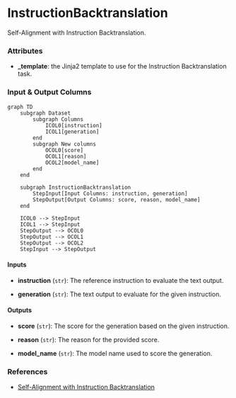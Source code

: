 # InstructionBacktranslation


Self-Alignment with Instruction Backtranslation.







### Attributes

- **_template**: the Jinja2 template to use for the Instruction Backtranslation task.





### Input & Output Columns

``` mermaid
graph TD
	subgraph Dataset
		subgraph Columns
			ICOL0[instruction]
			ICOL1[generation]
		end
		subgraph New columns
			OCOL0[score]
			OCOL1[reason]
			OCOL2[model_name]
		end
	end

	subgraph InstructionBacktranslation
		StepInput[Input Columns: instruction, generation]
		StepOutput[Output Columns: score, reason, model_name]
	end

	ICOL0 --> StepInput
	ICOL1 --> StepInput
	StepOutput --> OCOL0
	StepOutput --> OCOL1
	StepOutput --> OCOL2
	StepInput --> StepOutput

```


#### Inputs


- **instruction** (`str`): The reference instruction to evaluate the text output.

- **generation** (`str`): The text output to evaluate for the given instruction.




#### Outputs


- **score** (`str`): The score for the generation based on the given instruction.

- **reason** (`str`): The reason for the provided score.

- **model_name** (`str`): The model name used to score the generation.







### References

- [Self-Alignment with Instruction Backtranslation](https://arxiv.org/abs/2308.06259)


